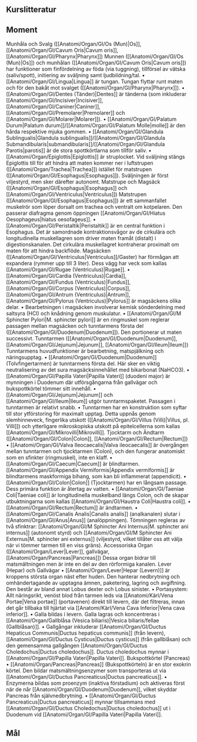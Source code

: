 ## Kurslitteratur

## Moment
Munhåla och Svalg ([[Anatomi/Organ/GI/Os (Mun)|Os]], [[Anatomi/Organ/GI/Cavum Oris|Cavum oris]], [[Anatomi/Organ/GI/Pharynx|Pharynx]])
Munnen ([[Anatomi/Organ/GI/Os (Mun)|Os]]) och munhålan ([[Anatomi/Organ/GI/Cavum Oris|Cavum oris]]) har funktioner som finfördelning av föda (via tuggning), tillförsel av vätska (saliv/spott), initiering av sväljning samt ljudbildning/tal.
• [[Anatomi/Organ/GI/Lingua|Lingua]] är tungan. Tungan flyttar runt maten och för den bakåt mot svalget ([[Anatomi/Organ/GI/Pharynx|Pharynx]]).
• [[Anatomi/Organ/GI/Dentes (Tänder)|Dentes]] är tänderna (som inkluderar [[Anatomi/Organ/GI/Incisiver|Incisiver]], [[Anatomi/Organ/GI/Caniner|Caniner]], [[Anatomi/Organ/GI/Premolarer|Premolarer]] och [[Anatomi/Organ/GI/Molarer|Molarer]]).
• [[Anatomi/Organ/GI/Palatum Durum|Palatum durum]]/[[Anatomi/Organ/GI/Palatum Molle|molle]] är den hårda respektive mjuka gommen.
• [[Anatomi/Organ/GI/Glandula Sublingualis|Glandula sublingualis]]/[[Anatomi/Organ/GI/Glandula Submandibularis|submandibularis]]/[[Anatomi/Organ/GI/Glandula Parotis|parotis]] är de stora spottkörtlarna som tillför saliv.
• [[Anatomi/Organ/Epiglottis|Epiglottis]] är struplocket. Vid sväljning stängs Epiglottis till för att hindra att maten kommer ner i luftstrupen ([[Anatomi/Organ/Trachea|Trachea]]) istället för matstrupen ([[Anatomi/Organ/GI/Esophagus|Esophagus]]). Sväljningen är först viljestyrd, men sker därefter autonomt.
Matstrupe och Magsäck ([[Anatomi/Organ/GI/Esophagus|Esophagus]] och [[Anatomi/Organ/GI/Ventriculus|Ventriculus]])
Matstrupen ([[Anatomi/Organ/GI/Esophagus|Esophagus]]) är ett sammanfallet muskelrör som löper dorsalt om trachea och ventralt om kotpelaren. Den passerar diafragma genom öppningen [[Anatomi/Organ/GI/Hiatus Oesophageus|hiatus oesofageus]].
• [[Anatomi/Organ/GI/Peristaltik|Peristaltik]] är en central funktion i Esophagus. Det är samordnade kontraktionsvågor av de cirkulära och longitudinella muskellagren som driver maten framåt (distalt) i digestionskanalen. Det cirkulära muskellagret kontraherar proximalt om maten för att hindra backflöde.
Magsäcken ([[Anatomi/Organ/GI/Ventriculus|Ventriculus]]/Gaster) har förmågan att expandera (rymmer upp till 3 liter). Dess vägg har veck som kallas [[Anatomi/Organ/GI/Rugae (Ventriculus)|Rugae]].
• [[Anatomi/Organ/GI/Cardia (Ventriculus)|Cardia]], [[Anatomi/Organ/GI/Fundus (Ventriculus)|Fundus]], [[Anatomi/Organ/GI/Corpus (Ventriculus)|Corpus]], [[Anatomi/Organ/GI/Antrum (Ventriculus)|Antrum]], [[Anatomi/Organ/GI/Pylorus (Ventriculus)|Pylorus]] är magsäckens olika delar.
• Bearbetningen i magsäcken involverar kemisk sönderdelning med saltsyra (HCl) och knådning genom muskulatur.
• [[Anatomi/Organ/GI/M Sphincter Pylori|M. sphincter pylori]] är en ringmuskel som reglerar passagen mellan magsäcken och tunntarmens första del ([[Anatomi/Organ/GI/Duodenum|Duodenum]]). Den portionerar ut maten successivt.
Tunntarmen ([[Anatomi/Organ/GI/Duodenum|Duodenum]], [[Anatomi/Organ/GI/Jejunum|Jejunum]], [[Anatomi/Organ/GI/Ileum|Ileum]])
Tunntarmens huvudfunktioner är bearbetning, matspjälkning och näringsupptag.
• [[Anatomi/Organ/GI/Duodenum|Duodenum]] (Tolvfingertarmen) är tunntarmens första del. Här sker en viktig neutralisering av det sura magsäcksinnehållet med bikarbonat (NaHCO3).
• [[Anatomi/Organ/GI/Papilla Vateri|Papilla Vateri]] (duodeni major) är mynningen i Duodenum där utförsgångarna från gallvägar och bukspottkörtel tömmer sitt innehåll.
• [[Anatomi/Organ/GI/Jejunum|Jejunum]] och [[Anatomi/Organ/GI/Ileum|Ileum]] utgör tunntarmspaketet. Passagen i tunntarmen är relativt snabb.
• Tunntarmen har en konstruktion som syftar till stor ytförstoring för maximalt upptag. Detta uppnås genom slemhinneveck, fingerlika utskott ([[Anatomi/Organ/GI/Villus (Villi)|Villus, pl. Villi]]) och ytterligare mikroskopiska utskott på epitelcellerna som kallas [[Anatomi/Organ/GI/Mikrovilli|Mikrovilli]].
Tjocktarm och Ändtarm ([[Anatomi/Organ/GI/Colon|Colon]], [[Anatomi/Organ/GI/Rectum|Rectum]])
• [[Anatomi/Organ/GI/Valva Ileocaecalis|Valva ileocaecalis]] är övergången mellan tunntarmen och tjocktarmen (Colon), och den fungerar anatomiskt som en sfinkter (ringmuskel), inte en klaff.
• [[Anatomi/Organ/GI/Caecum|Caecum]] är blindtarmen. [[Anatomi/Organ/GI/Appendix Vermiformis|Appendix vermiformis]] är blindtarmens maskformiga bihang, som kan bli inflammerat (appendicit).
• [[Anatomi/Organ/GI/Colon|Colon]] (Tjocktarmen) har en långsam passage. Dess primära funktion är återtag av vatten.
• [[Anatomi/Organ/GI/Taeniae Coli|Taeniae coli]] är longitudinella muskelband längs Colon, och de skapar utbuktningarna som kallas [[Anatomi/Organ/GI/Haustra Coli|Haustra coli]].
• [[Anatomi/Organ/GI/Rectum|Rectum]] är ändtarmen.
• [[Anatomi/Organ/GI/Canalis Analis|Canalis analis]] (analkanalen) slutar i [[Anatomi/Organ/GI/Anus|Anus]] (analöppningen). Tömningen regleras av två sfinktrar: [[Anatomi/Organ/GI/M Sphincter Ani Internus|M. sphincter ani internus]] (autonomt styrd) och [[Anatomi/Organ/GI/M Sphincter Ani Externus|M. sphincter ani externus]] (viljestyrd, vilket tillåter oss att välja när vi tömmer tarmen till en viss gräns).
Accessoriska Organ ([[Anatomi/Organ/Lever|Lever]], gallvägar, [[Anatomi/Organ/Pancreas|Pancreas]])
Dessa organ bidrar till matsmältningen men är inte en del av den rörformiga kanalen.
Lever (Hepar) och Gallvägar
• [[Anatomi/Organ/Lever|Hepar (Levern)]] är kroppens största organ näst efter huden. Den hanterar nedbrytning och omhändertagande av upptagna ämnen, paketering, lagring och avgiftning. Den består av bland annat Lobus dexter och Lobus sinister.
• Portasystem: Allt näringsrikt, venöst blod från tarmen leds via [[Anatomi/Kärl/Vena Portae|Vena portae]] (portavenen) direkt till levern, där det filtreras, innan det går tillbaka till hjärtat via [[Anatomi/Kärl/Vena Cava Inferior|Vena cava inferior]].
• Galla bildas i levern. Galla lagras och koncentreras i [[Anatomi/Organ/Gallblåsa (Vesica biliaris)|Vesica biliaris/fellae (Gallblåsan)]].
• Gallgångar inkluderar [[Anatomi/Organ/GI/Ductus Hepaticus Communis|Ductus hepaticus communis]] (från levern), [[Anatomi/Organ/GI/Ductus Cysticus|Ductus cysticus]] (från gallblåsan) och den gemensamma gallgången [[Anatomi/Organ/GI/Ductus Choledochus|Ductus choledochus]]. Ductus choledochus mynnar i [[Anatomi/Organ/GI/Papilla Vateri|Papilla Vateri]].
Bukspottkörtel (Pancreas)
• [[Anatomi/Organ/Pancreas|Pancreas]] (Bukspottkörteln) är en stor exokrin körtel. Den bildar matsmältningsenzymer som transporteras ut via [[Anatomi/Organ/GI/Ductus Pancreaticus|Ductus pancreaticus]].
• Enzymerna bildas som proenzym (inaktiva förstadium) och aktiveras först när de når [[Anatomi/Organ/GI/Duodenum|Duodenum]], vilket skyddar Pancreas från självnedbrytning.
• [[Anatomi/Organ/GI/Ductus Pancreaticus|Ductus pancreaticus]] mynnar tillsammans med [[Anatomi/Organ/GI/Ductus Choledochus|Ductus choledochus]] ut i Duodenum vid [[Anatomi/Organ/GI/Papilla Vateri|Papilla Vateri]].
## Mål
